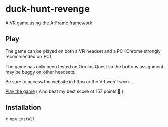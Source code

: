 # duck-hunt-revenge
A VR game using the [A-Frame](https://aframe.io/) framework

## Play

The game can be played on both a VR headset and a PC (Chrome strongly recommended on PC)

The game has only been tested on Oculus Quest so the buttons assignment may be buggy on other headsets.

Be sure to access the website in https or the VR won't work.

[Play the game](https://duckhuntrevenge.surge.sh/) ( And beat my best score of 157 points 👾 )

## Installation

`# npm install`

